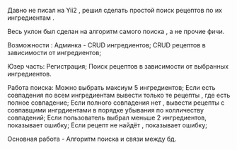 Давно не писал на Yii2 , решил сделать простой поиск рецептов по их ингредиентам .

Весь уклон был сделан на алгоритм самого поиска , а не прочие фичи.

Возможности :
Админка - 
CRUD ингредиентов;
CRUD рецептов в зависимости от ингредиентов;

Юзер часть:
Регистрация;
Поиск рецептов в зависимости от выбранных ингредиентов.

Работа поиска:
Можно выбрать максиум 5 ингредиентов;
Если есть совпадения по всем  ингредиентам вывести только те рецепты , где есть полное совпадение;
Если полного совпадения нет , вывести рецепты с совпавщими ингрдиентами в порядке убывания по колличеству совпадений;
Если пользователь выбрал меньше 2 ингредиентов, показывает ошибку;
Если рецепт не найдёт , показывает ошибку;

Основная работа - Алгоритм поиска и связи между бд.



